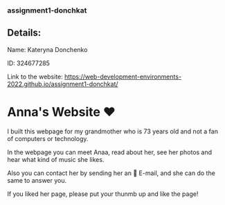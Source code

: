 ### assignment1-donchkat


## Details:

Name: Kateryna Donchenko


ID: 324677285


Link to the website: https://web-development-environments-2022.github.io/assignment1-donchkat/

# Anna's Website ❤️


I built this webpage for my grandmother who is 73 years old and not a fan of computers or technology.


In the webpage you can meet Anaa, read about her, see her photos and hear what kind of music she likes.


Also you can contact her by sending her an 📧 E-mail, and she can do the same to answer you.


If you liked her page, please put your thunmb up and like the page! 


